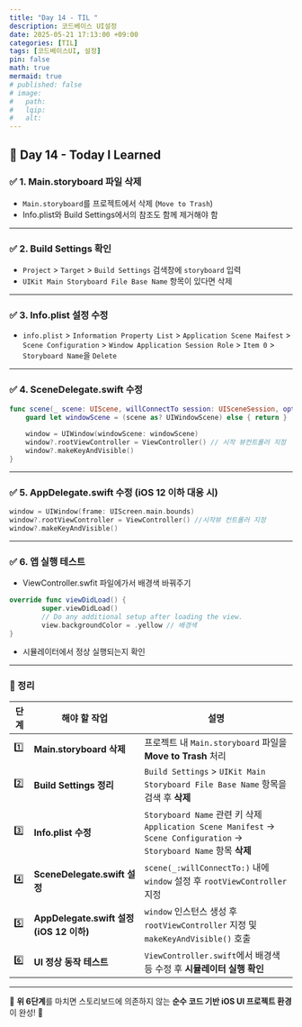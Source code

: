 ```yaml
---
title: "Day 14 - TIL "
description: 코드베이스 UI설정
date: 2025-05-21 17:13:00 +09:00
categories: [TIL]
tags: [코드베이스UI, 설정]
pin: false
math: true
mermaid: true
# published: false
# image:
#   path:
#   lqip: 
#   alt: 
---
```


## 📘 Day 14 - Today I Learned

### ✅ 1. Main.storyboard 파일 삭제
- `Main.storyboard`를 프로젝트에서 삭제 (`Move to Trash`)
- Info.plist와 Build Settings에서의 참조도 함께 제거해야 함

---

### ✅ 2. Build Settings 확인
- `Project` > `Target` > `Build Settings` 검색창에 `storyboard` 입력
- `UIKit Main Storyboard File Base Name` 항목이 있다면 삭제


---

### ✅ 3. Info.plist 설정 수정
- `info.plist` > `Information Property List` > `Application Scene Maifest` > `Scene Configuration` > `Window Application Session Role` > `Item 0` > `Storyboard Name`을 `Delete`

---


### ✅ 4. SceneDelegate.swift 수정
```swift
func scene(_ scene: UIScene, willConnectTo session: UISceneSession, options connectionOptions: UIScene.ConnectionOptions) {
    guard let windowScene = (scene as? UIWindowScene) else { return }
    
    window = UIWindow(windowScene: windowScene)
    window?.rootViewController = ViewController() // 시작 뷰컨트롤러 지정
    window?.makeKeyAndVisible()
}
```

---

### ✅ 5. AppDelegate.swift 수정 (iOS 12 이하 대응 시)
```swift
window = UIWindow(frame: UIScreen.main.bounds)
window?.rootViewController = ViewController() //시작뷰 컨트롤러 지정
window?.makeKeyAndVisible()
```

---

### ✅ 6. 앱 실행 테스트
- ViewController.swfit 파일에가서 배경색 바꿔주기

```swift
override func viewDidLoad() {
        super.viewDidLoad()
        // Do any additional setup after loading the view.
        view.backgroundColor = .yellow // 배경색
}
```

- 시뮬레이터에서 정상 실행되는지 확인

---

### 📌 정리

| 단계 | 해야 할 작업 | 설명 |
|------|--------------|------|
| 1️⃣ | **Main.storyboard 삭제** | 프로젝트 내 `Main.storyboard` 파일을 **Move to Trash** 처리 |
| 2️⃣ | **Build Settings 정리** | `Build Settings` > `UIKit Main Storyboard File Base Name` 항목을 검색 후 **삭제** |
| 3️⃣ | **Info.plist 수정** | `Storyboard Name` 관련 키 삭제<br>`Application Scene Manifest` → `Scene Configuration` → `Storyboard Name` 항목 **삭제** |
| 4️⃣ | **SceneDelegate.swift 설정** | `scene(_:willConnectTo:)` 내에 `window` 설정 후 `rootViewController` 지정 |
| 5️⃣ | **AppDelegate.swift 설정 (iOS 12 이하)** | `window` 인스턴스 생성 후 `rootViewController` 지정 및 `makeKeyAndVisible()` 호출 |
| 6️⃣ | **UI 정상 동작 테스트** | `ViewController.swift`에서 배경색 등 수정 후 **시뮬레이터 실행 확인** |

---

📌 **위 6단계**를 마치면 스토리보드에 의존하지 않는 **순수 코드 기반 iOS UI 프로젝트 환경**이 완성! 💪
